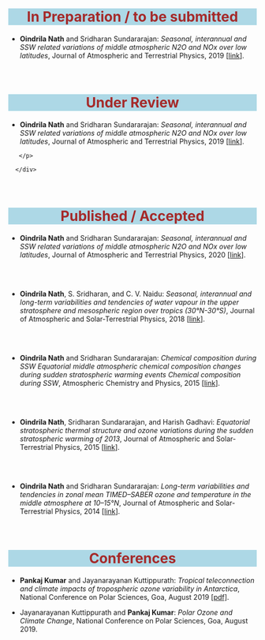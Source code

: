 <!--
.. title: Paper
.. slug: paper
.. date: 2020-05-04 20:18:18 UTC
.. tags:
.. category:
.. link:
.. description:
.. type: text
.. hidetitle: True
-->

<style type="text/css">
  p a{
  text-decoration: underline;
}
</style>


<!--For Altmetric badges-->
<script type='text/javascript' src='https://d1bxh8uas1mnw7.cloudfront.net/assets/embed.js'></script>
	
<!--For Dimensions badges-->
<script async src="https://badge.dimensions.ai/badge.js" charset="utf-8"></script>


<h1 style="background-color: #ADD8E6; color:#A52A2A" align='center'>In Preparation / to be submitted</h1>

<div class="card-deck">
  <div class="card">
    <div class="card-body">
      <p class="card-text" align='left'>

<ul>

<li>
<p><strong>Oindrila Nath</strong> and Sridharan Sundararajan: <em>Seasonal, interannual and SSW related variations of middle atmospheric N2O and NOx over low latitudes</em>, Journal of Atmospheric and Terrestrial Physics, 2019 [<a href="https://doi.org/10.1007/s00704-022-04031-6">link</a>].</p>
</li>

</ul>

 </p> 
    </div>
  </div>
</div>

<br/>


<h1 style="background-color: #ADD8E6; color:#A52A2A" align='center'>Under Review</h1>

<div class="card-deck">
  <div class="card">
    <div class="card-body">
      <p class="card-text" align='left'>

<ul>

<li>
<p><strong>Oindrila Nath</strong> and Sridharan Sundararajan: <em>Seasonal, interannual and SSW related variations of middle atmospheric N2O and NOx over low latitudes</em>, Journal of Atmospheric and Terrestrial Physics, 2019 [<a href="https://doi.org/10.1007/s00704-022-04031-6">link</a>].</p>
</li>


</ul>

       </p>
    
      </div>
   </div>
</div>

<br/>

<h1 style="background-color: #ADD8E6; color:#A52A2A" align='center'>Published / Accepted</h1>

<div class="card-deck">
  <div class="card">
    <div class="card-body">
      <p class="card-text" align='left'>

<ul>


<li>
<p><strong>Oindrila Nath</strong> and Sridharan Sundararajan: <em>Seasonal, interannual and SSW related variations of middle atmospheric N2O and NOx over low latitudes</em>, Journal of Atmospheric and Terrestrial Physics, 2020 [<a href="https://doi.org/10.1016/j.jastp.2019.05.007">link</a>].</p>

<div class="container">
<div class="row">

<div class='col-lg-4 col-md-11.1 col-sm-11.1 col-11.1 ml-auto'>
  <div data-badge-type='medium-donut' class='altmetric-embed' data-doi='10.1016/j.jastp.2019.05.007' data-badge-popover="right"></div>
  <p></p>
</div>


<div class='col-lg-4 col-md-11.1 col-sm-11.1 col-11.1 ml-auto'>
<div class="__dimensions_badge_embed__" data-doi="10.1016/j.jastp.2019.05.007" data-legend="hover-right"></div>
</div>
</div>
</div>

<BR> <BR>
</li>

<li>
<p><strong>Oindrila Nath</strong>, S. Sridharan, and C. V. Naidu: <em>Seasonal, interannual and long-term variabilities and tendencies of water vapour in the upper stratosphere and mesospheric region over tropics (30°N-30°S)</em>, Journal of Atmospheric and Solar-Terrestrial Physics, 2018 [<a href="https://doi.org/10.1016/j.jastp.2017.07.009">link</a>].</p>

<div class="container">
<div class="row">

<div class='col-lg-4 col-md-11.1 col-sm-11.1 col-11.1 ml-auto'>
  <div data-badge-type='medium-donut' class='altmetric-embed' data-doi='10.1016/j.jastp.2017.07.009' data-badge-popover="right"></div>
  <p></p>
</div>


<div class='col-lg-4 col-md-11.1 col-sm-11.1 col-11.1 ml-auto'>
<div class="__dimensions_badge_embed__" data-doi="10.1016/j.jastp.2017.07.009" data-legend="hover-right"></div>
</div>
</div>
</div>

<BR> <BR>


</li>


<li>

<p><strong>Oindrila Nath</strong> and Sridharan Sundararajan: <em>Chemical composition during SSW Equatorial middle atmospheric chemical composition changes during sudden stratospheric warming events Chemical composition during SSW</em>, Atmospheric Chemistry and Physics, 2015 [<a href="http://dx.doi.org/10.5194/acpd-15-23969-2015">link</a>].</p>

<div class="container">
<div class="row">

<div class='col-lg-4 col-md-11.1 col-sm-11.1 col-11.1 ml-auto'>
  <div data-badge-type='medium-donut' class='altmetric-embed' data-doi='10.5194/acpd-15-23969-2015' data-badge-popover="right"></div>
  <p></p>
</div>


<div class='col-lg-4 col-md-11.1 col-sm-11.1 col-11.1 ml-auto'>
<div class="__dimensions_badge_embed__" data-doi="10.5194/acpd-15-23969-2015" data-legend="hover-right"></div>
</div>
</div>
</div>

<BR> <BR>


</li>

<li>

<p><strong>Oindrila Nath</strong>, Sridharan Sundararajan, and Harish Gadhavi: <em>Equatorial stratospheric thermal structure and ozone variations during the sudden stratospheric warming of 2013</em>, Journal of Atmospheric and Solar-Terrestrial Physics, 2015 [<a href="https://doi.org/10.1016/j.jastp.2014.11.003">link</a>].</p>

<div class="container">
<div class="row">

<div class='col-lg-4 col-md-11.1 col-sm-11.1 col-11.1 ml-auto'>
  <div data-badge-type='medium-donut' class='altmetric-embed' data-doi='10.1016/j.jastp.2014.11.003' data-badge-popover="right"></div>
  <p></p>
</div>


<div class='col-lg-4 col-md-11.1 col-sm-11.1 col-11.1 ml-auto'>
<div class="__dimensions_badge_embed__" data-doi="10.1016/j.jastp.2014.11.003" data-legend="hover-right"></div>
</div>
</div>
</div>

<BR> <BR>


</li>

<li>

<p><strong>Oindrila Nath</strong> and Sridharan Sundararajan: <em>Long-term variabilities and tendencies in zonal mean TIMED–SABER ozone and temperature in the middle atmosphere at 10–15°N</em>, Journal of Atmospheric and Solar-Terrestrial Physics, 2014 [<a href="http://dx.doi.org/10.1016/j.jastp.2014.08.010">link</a>].</p>

<div class="container">
<div class="row">

<div class='col-lg-4 col-md-11.1 col-sm-11.1 col-11.1 ml-auto'>
  <div data-badge-type='medium-donut' class='altmetric-embed' data-doi='10.1016/j.jastp.2014.08.010' data-badge-popover="right"></div>
  <p></p>
</div>


<div class='col-lg-4 col-md-11.1 col-sm-11.1 col-11.1 ml-auto'>
<div class="__dimensions_badge_embed__" data-doi="10.1016/j.jastp.2014.08.010" data-legend="hover-right"></div>
</div>
</div>
</div>

</li>

</ul>
 </p> 
    </div>
  </div>
</div>

<br/>

<h1 style="background-color: #ADD8E6; color:#A52A2A" align='center'>Conferences</h1>

<div class="card-deck">
  <div class="card">
    <div class="card-body">
      <p class="card-text">
      
<ul>
<li><p><strong>Pankaj Kumar</strong> and Jayanarayanan Kuttippurath: <em>Tropical teleconnection and climate impacts of tropospheric ozone variability in Antarctica</em>, National Conference on Polar Sciences, Goa, August 2019 <a href="/ncps2019.pdf">[pdf]</a>.</p></li>
<li><p>Jayanarayanan Kuttippurath and <strong>Pankaj Kumar</strong>: <em>Polar Ozone and Climate Change</em>, National Conference on Polar Sciences, Goa, August 2019.</p></li>
</ul>

 </p> 
    </div>
  </div>
</div>
